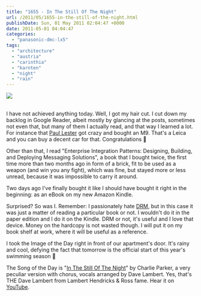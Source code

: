 ```yaml
---
title: "1655 - In The Still Of The Night"
url: /2011/05/1655-in-the-still-of-the-night.html
publishDate: Sun, 01 May 2011 02:04:47 +0000
date: 2011-05-01 04:04:47
categories: 
  - "panasonic-dmc-lx5"
tags: 
  - "architecture"
  - "austria"
  - "carinthia"
  - "karnten"
  - "night"
  - "rain"
---
```

<div class="container">
<div class="center"><a target="_blank" href="https://d25zfm9zpd7gm5.cloudfront.net/1200x1200/2011/20110430_232213_ps.jpg"><img src="https://d25zfm9zpd7gm5.cloudfront.net/0600x0600/2011/20110430_232213_ps.jpg" /></a></div>
</div>
<br />

I have not achieved anything today. Well, I got my hair cut. I cut down my backlog in Google Reader, albeit mostly by glancing at the posts, sometimes not even that, but many of them I actually read, and that way I learned a lot. For instance that <a target="_blank" href="http://www.paullesterphoto.com/wordpress/">Paul Lester</a> got crazy and bought an M9. That's a Leica and you can buy a decent car for that. Congratulations 🙂

 Other than that, I read "Enterprise Integration Patterns: Designing, Building, and Deploying Messaging Solutions", a book that I bought twice, the first time more than two months ago in form of a brick, fit to be used as a weapon (and win you any fight), which was fine, but stayed more or less unread, because it was impossible to carry it around.

 Two days ago I've finally bought it like I should have bought it right in the beginning: as an eBook on my new Amazon Kindle.

Surprised? So was I. Remember: I passionately hate <a target="_blank" href="http://www.defectivebydesign.org/what_is_drm">DRM</a>, but in this case it was just a matter of reading a particular book or not. I wouldn't do it in the paper edition and I do it on the Kindle. DRM or not, it's useful and I love that device. Money on the hardcopy is not wasted though. I will put it on my book shelf at work, where it will be useful as a reference.


I took the Image of the Day right in front of our apartment's door. It's rainy and cool, defying the fact that tomorrow is the official start of this year's swimming season 🙂

The Song of the Day is "<a target="_blank" href="http://www.lyricsmode.com/lyrics/f/frank_sinatra/in_the_still_of_the_night.html">In The Still Of The Night</a>" by Charlie Parker, a very peculiar version with chorus, vocals arranged by Dave Lambert. Yes, that's THE Dave Lambert from Lambert Hendricks & Ross fame. Hear it on <a target="_blank" href="http://www.youtube.com/watch?v=YxtomSATLNM&feature=related">YouTube</a>.
